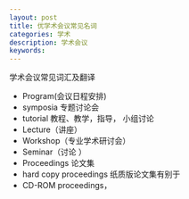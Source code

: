 ```yaml
---
layout: post
title: 优学术会议常见名词
categories: 学术
description: 学术会议
keywords: 
---
```


学术会议常见词汇及翻译

- Program(会议日程安排)
- symposia  专题讨论会
- tutorial 教程、教学，指导， 小组讨论
- Lecture（讲座）
- Workshop（专业学术研讨会）
- Seminar（讨论 ）
- Proceedings 论文集
- hard copy proceedings 纸质版论文集有别于
-  CD-ROM proceedings，
